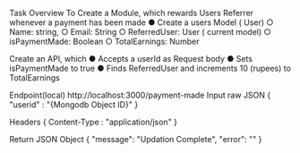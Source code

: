 Task Overview
    To Create a Module, which rewards Users Referrer whenever a payment has been
    made
        ● Create a users Model ( User)
            ○ Name: string,
            ○ Email: String
            ○ ReferredUser: User ( current model)
            ○ isPaymentMade: Boolean
            ○ TotalEarnings: Number

Create an API, which
    ● Accepts a userId as Request body
    ● Sets isPaymentMade to true
    ● Finds ReferredUser and increments 10 (rupees) to TotalEarnings



Endpoint(local)
    http://localhost:3000/payment-made
Input
raw JSON
    {
    "userid" : "{Mongodb Object ID}"
    }
    
Headers
{
    Content-Type : "application/json"
}

Return
JSON Object
    {
    "message": "Updation Complete",
    "error": ""
    }
